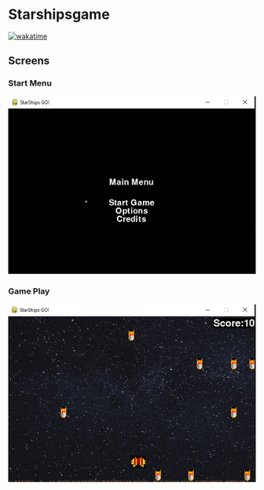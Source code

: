 # Starshipsgame



[![wakatime](https://wakatime.com/badge/github/1998-felix/Starshipsgame.svg)](https://wakatime.com/badge/github/1998-felix/Starshipsgame)


## Screens
### Start Menu
![Start Menu](/documentation/main%20menu.png)

### Game Play
![Game Play](/documentation/gameplay.png)